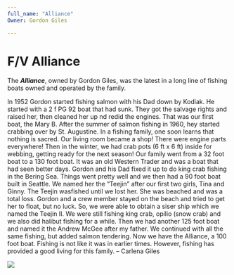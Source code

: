 ```yaml
---
full_name: "Alliance"
Owner: Gordon Giles

---
```

# F/V Alliance

The ***Alliance***, owned by Gordon Giles, was the latest in a long line of fishing boats owned and operated by the family.

In 1952 Gordon started fishing salmon with his Dad down by Kodiak.  He started with a 2 f PG 92 boat that had sunk.  They got the salvage rights and raised her, then cleaned her up nd redid the engines.  That was our first boat, the Mary B.
After the summer of salmon fishing in 1960, hey started crabbing over by St. Augustine.  In a fishing family, one soon learns that nothing is sacred.  Our living room became a shop!  There were engine parts everywhere!  Then in the winter, we had crab pots (6 ft x 6 ft) inside for webbing, getting ready for the next season!
Our family went from a 32 foot boat to a 130 foot boat.  It was an old Western Trader and was a boat that had seen better days.  Gordon and his Dad fixed it up to do king crab fishing in the Bering Sea.  Things went pretty well and we then had a 90 foot boat built in Seattle.  We named her the “Teejin” after our first two girls, Tina and Ginny.  The Teejin wasfished until we lost her.  She was beached and was a total loss.  Gordon and a crew member stayed on the beach and tried to get her to float, but no luck.  So, we were able to obtain a siser ship which we named the Teejin II.  We were still fishing king crab, opilio (snow crab) and we also did halibut fishing for a while.  Then we had another 125 foot boat and named it the Andrew McGee  after my father.  We continued with all the same fishing, but added salmon tendering.
Now we have the Alliance, a 100 foot boat.  Fishing is not like it was in earlier times. However, fishing has provided a good living for this family.  – Carlena Giles



![](../assets/images/boats/media/Alliance.jpeg)